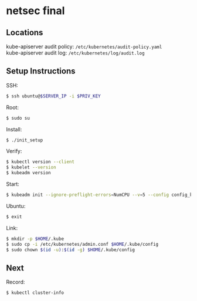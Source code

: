# netsec final

## Locations
kube-apiserver audit policy: `/etc/kubernetes/audit-policy.yaml` \
kube-apiserver audit log: `/etc/kubernetes/log/audit.log`

## Setup Instructions
SSH:
```bash
$ ssh ubuntu@$SERVER_IP -i $PRIV_KEY
```

Root:
```bash
$ sudo su
```

Install:
```bash
$ ./init_setup
```

Verify:
```bash
$ kubectl version --client
$ kubelet --version
$ kubeadm version
```

Start:
```bash
$ kubeadm init --ignore-preflight-errors=NumCPU --v=5 --config config_kubeadm.yaml
```

Ubuntu:
```bash
$ exit
```

Link:
```bash
$ mkdir -p $HOME/.kube
$ sudo cp -i /etc/kubernetes/admin.conf $HOME/.kube/config
$ sudo chown $(id -u):$(id -g) $HOME/.kube/config
```

## Next

Record:
```bash
$ kubectl cluster-info
```